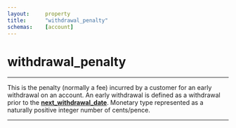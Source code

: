 ```yaml
---
layout:		property
title:		"withdrawal_penalty"
schemas:	[account]
---
```


# withdrawal_penalty

---

This is the penalty (normally a fee) incurred by a customer for an early withdrawal on an account. An early withdrawal is defined as a withdrawal prior to the [**next_withdrawal_date**][nwd]. Monetary type represented as a naturally positive integer number of cents/pence.

---

[nwd]: https://github.com/suadelabs/fire/blob/master/documentation/properties/next_withdrawal_date.md

